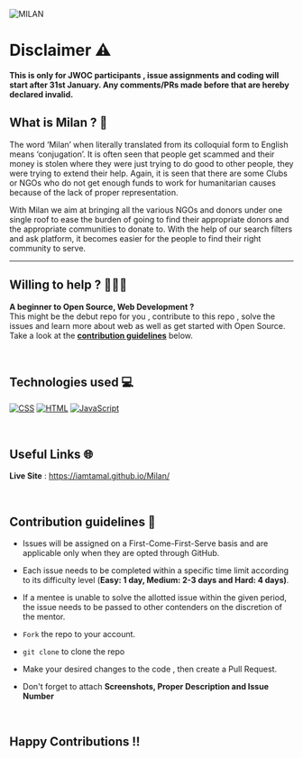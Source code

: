 ![MILAN](https://user-images.githubusercontent.com/72851613/149673209-1dc460b5-24f7-470b-8d9b-29eb5e50015f.png)

# Disclaimer ⚠

**This is only for JWOC participants , issue assignments and coding will start after 31st January. Any comments/PRs made before that are hereby declared invalid.**

## What is Milan ? 🤔

The word ‘Milan’ when literally translated from its colloquial form to English means ‘conjugation’.
It is often seen that people get scammed and their money is stolen where they were just trying to do good to other people, they were trying to extend their help. Again, it is seen that there are some Clubs or NGOs who do not get enough funds to work for humanitarian causes because of the lack of proper representation.

With Milan we aim at bringing all the various NGOs and donors under one single roof to ease the burden of going to find their appropriate donors and the appropriate communities to donate to. With the help of our search filters and ask platform, it becomes easier for the people to find their right community to serve.

---

## Willing to help ? 👩🏻‍💻

**A beginner to Open Source, Web Development ?** <br/>
This might be the debut repo for you , contribute to this repo , solve the issues and learn more about web as well as get started with Open Source.
Take a look at the **[contribution guidelines](https://github.com/IAmTamal/Milan/blob/main/README.md#contribution-guidelines-)** below.

<br/>

## Technologies used 💻

<a href="https://github.com/search?q=user%3ADenverCoder1+is%3Arepo+language%3Acss"><img alt="CSS" src="https://img.shields.io/badge/CSS%20-%231572B6.svg?logo=css3&logoColor=white"></a>
<a href="https://github.com/search?q=user%3ADenverCoder1+is%3Arepo+language%3Ahtml"><img alt="HTML" src="https://img.shields.io/badge/HTML%20-%23E34F26.svg?logo=html5&logoColor=white"></a>
<a href="https://github.com/search?q=user%3ADenverCoder1+is%3Arepo+language%3Ajavascript"><img alt="JavaScript" src="https://img.shields.io/badge/JavaScript%20-%23F7DF1E.svg?logo=javascript&logoColor=black"></a>

 <br/>

## Useful Links 🌐

**Live Site** : https://iamtamal.github.io/Milan/

<br/>

## Contribution guidelines 🔐

- Issues will be assigned on a First-Come-First-Serve basis and are applicable only when they are opted through GitHub.
- Each issue needs to be completed within a specific time limit according to its difficulty level (**Easy: 1 day, Medium: 2-3 days and Hard: 4 days)**.
- If a mentee is unable to solve the allotted issue within the given period, the issue needs to be passed to other contenders on the discretion of the mentor.

- `Fork` the repo to your account.
- `git clone` to clone the repo

- Make your desired changes to the code , then create a Pull Request.
- Don't forget to attach **Screenshots, Proper Description and Issue Number**

<br/>

## Happy Contributions !!
